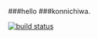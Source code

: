 ###hello 
###konnichiwa.

[![build status](https://travis-ci.org/junshiron/my1st.png)](https://travis-ci.org/junshiron/my1st)



